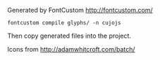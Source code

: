 Generated by FontCustom http://fontcustom.com/

`fontcustom compile glyphs/ -n cujojs`

Then copy generated files into the project.

Icons from http://adamwhitcroft.com/batch/
